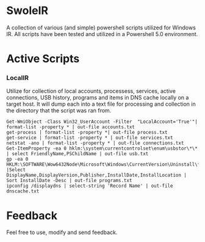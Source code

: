 # SwoleIR
A collection of various (and simple) powershell scripts utilized for Windows IR. All scripts have been tested and utilized in a Powershell 5.0 environment. 

# Active Scripts
### LocalIR
Utilize for collection of local accounts, processess, services, active connections, USB history, programs and items in DNS cache locally on a target host. It will dump each into a text file for processing and collection in the directory that the script was ran from. 
```
Get-WmiObject -Class Win32_UserAccount -Filter  "LocalAccount='True'"| format-list -property * | out-file accounts.txt
get-process | format-list -property *| out-file process.txt
get-service | format-list -property * | out-file services.txt
netstat -ano | format-list -property * | out-file connections.txt
Get-ItemProperty -ea 0 hklm:\system\currentcontrolset\enum\usbstor\*\* | select FriendlyName,PSChildName | out-file usb.txt
gp -ea 0 HKLM:\SOFTWARE\Wow6432Node\Microsoft\Windows\CurrentVersion\Uninstall\* |Select DisplayName,DisplayVersion,Publisher,InstallDate,InstallLocation | Sort InstallDate -Desc | out-file programs.txt
ipconfig /displaydns | select-string 'Record Name' | out-file dnscache.txt
```


# Feedback
Feel free to use, modify and send feedback. 
